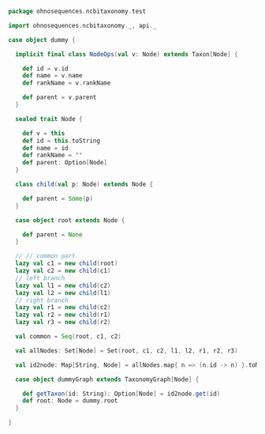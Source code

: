 
```scala
package ohnosequences.ncbitaxonomy.test

import ohnosequences.ncbitaxonomy._, api._

case object dummy {

  implicit final class NodeOps(val v: Node) extends Taxon[Node] {

    def id = v.id
    def name = v.name
    def rankName = v.rankName

    def parent = v.parent
  }

  sealed trait Node {

    def v = this
    def id = this.toString
    def name = id
    def rankName = ""
    def parent: Option[Node]
  }

  class child(val p: Node) extends Node {

    def parent = Some(p)
  }

  case object root extends Node {

    def parent = None
  }

  // // common part
  lazy val c1 = new child(root)
  lazy val c2 = new child(c1)
  // left branch
  lazy val l1 = new child(c2)
  lazy val l2 = new child(l1)
  // right branch
  lazy val r1 = new child(c2)
  lazy val r2 = new child(r1)
  lazy val r3 = new child(r2)

  val common = Seq(root, c1, c2)

  val allNodes: Set[Node] = Set(root, c1, c2, l1, l2, r1, r2, r3)

  val id2node: Map[String, Node] = allNodes.map{ n => (n.id -> n) }.toMap

  case object dummyGraph extends TaxonomyGraph[Node] {

    def getTaxon(id: String): Option[Node] = id2node.get(id)
    def root: Node = dummy.root
  }

}

```




[test/scala/structuralTests.scala]: structuralTests.scala.md
[test/scala/Ncbitaxonomy.scala]: Ncbitaxonomy.scala.md
[test/scala/dummyTree.scala]: dummyTree.scala.md
[main/scala/package.scala]: ../../main/scala/package.scala.md
[main/scala/api.scala]: ../../main/scala/api.scala.md
[main/scala/titan.scala]: ../../main/scala/titan.scala.md
[main/scala/bundle.scala]: ../../main/scala/bundle.scala.md